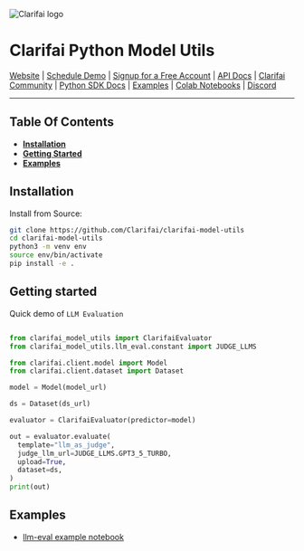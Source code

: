 ![Clarifai logo](https://www.clarifai.com/hs-fs/hubfs/logo/Clarifai/clarifai-740x150.png?width=240)

# Clarifai Python Model Utils


[Website](https://www.clarifai.com/) | [Schedule Demo](https://www.clarifai.com/company/schedule-demo) | [Signup for a Free Account](https://clarifai.com/signup) | [API Docs](https://docs.clarifai.com/) | [Clarifai Community](https://clarifai.com/explore) | [Python SDK Docs](https://docs.clarifai.com/python-sdk/api-reference) | [Examples](https://github.com/Clarifai/examples) | [Colab Notebooks](https://github.com/Clarifai/colab-notebooks) | [Discord](https://discord.gg/XAPE3Vtg)

---
## Table Of Contents

* **[Installation](#installation)**
* **[Getting Started](#getting-started)**
* **[Examples](#examples)**

## Installation

Install from Source:

```bash
git clone https://github.com/Clarifai/clarifai-model-utils
cd clarifai-model-utils
python3 -m venv env
source env/bin/activate
pip install -e .
```

## Getting started

Quick demo of `LLM Evaluation`

```python

from clarifai_model_utils import ClarifaiEvaluator
from clarifai_model_utils.llm_eval.constant import JUDGE_LLMS

from clarifai.client.model import Model
from clarifai.client.dataset import Dataset

model = Model(model_url)

ds = Dataset(ds_url)

evaluator = ClarifaiEvaluator(predictor=model)

out = evaluator.evaluate(
  template="llm_as_judge",
  judge_llm_url=JUDGE_LLMS.GPT3_5_TURBO,
  upload=True,
  dataset=ds,
)
print(out)
```

## Examples

* [llm-eval example notebook](./examples/llm_eval.ipynb)
